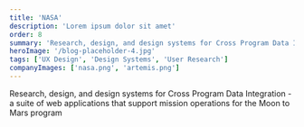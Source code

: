 ```yaml
---
title: 'NASA'
description: 'Lorem ipsum dolor sit amet'
order: 8
summary: 'Research, design, and design systems for Cross Program Data Integration - a suite of web applications that support mission operations for the Moon to Mars program'
heroImage: '/blog-placeholder-4.jpg'
tags: ['UX Design', 'Design Systems', 'User Research']
companyImages: ['nasa.png', 'artemis.png']
---
```


Research, design, and design systems for Cross Program Data Integration - a suite of web applications that support mission operations for the Moon to Mars program